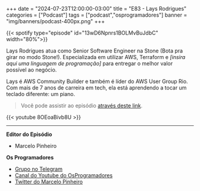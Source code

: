 +++
date = "2024-07-23T12:00:00-03:00"
title = "E83 - Lays Rodrigues"
categories = ["Podcast"]
tags = ["podcast","osprogramadores"]
banner = "img/banners/podcast-400px.png"
+++


{{< spotify type="episode" id="13wD6Npnrs1BOLMvBuJdbC" width="80%">}}

Lays Rodrigues atua como Senior Software Engineer na Stone (Bota pra girar no modo Stone!).
Especializada em utilizar AWS, Terraform e *[insira aqui uma linguagem de programação]* para entregar o melhor valor possível ao negócio.

Lays é AWS Community Builder e também é líder do AWS User Group Rio. Com mais de 7 anos de carreira em tech, ela está aprendendo a tocar um teclado diferente: um piano.


> Você pode assistir ao episódio [através deste link](https://www.youtube.com/watch?v=8OEoaBivb8U).

{{< youtube 8OEoaBivb8U >}}

___


**Editor do Episódio**

- Marcelo Pinheiro

**Os Programadores**

- [Grupo no Telegram](https://t.me/osprogramadores)
- [Canal do Youtube do OsProgramadores](https://www.youtube.com/channel/UCt_YNYGl6K5yNXlXEQDdwWg?view_as=subscriber)
- [Twitter do Marcelo Pinheiro](https://twitter.com/mpinheir)
